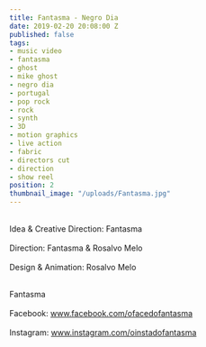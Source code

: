 ```yaml
---
title: Fantasma - Negro Dia
date: 2019-02-20 20:08:00 Z
published: false
tags:
- music video
- fantasma
- ghost
- mike ghost
- negro dia
- portugal
- pop rock
- rock
- synth
- 3D
- motion graphics
- live action
- fabric
- directors cut
- direction
- show reel
position: 2
thumbnail_image: "/uploads/Fantasma.jpg"
---
```


<br>Idea & Creative Direction: Fantasma<br>
<br>Direction: Fantasma & Rosalvo Melo<br>
<br>Design & Animation: Rosalvo Melo<br>



<br>Fantasma<br>
<br>Facebook: www.facebook.com/ofacedofantasma<br>
<br>Instagram: www.instagram.com/oinstadofantasma<br>
